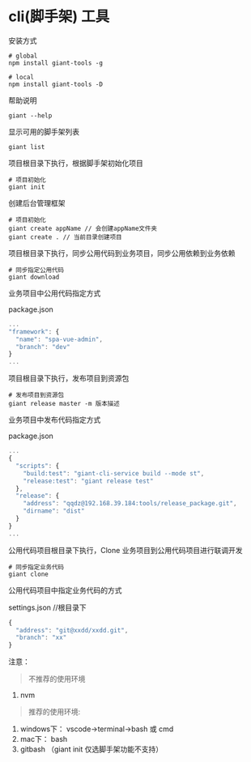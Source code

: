 cli(脚手架)  工具
======

安装方式
```shell
# global
npm install giant-tools -g

# local
npm install giant-tools -D
```


帮助说明
```shell
giant --help
```

显示可用的脚手架列表
```shell
giant list
```

项目根目录下执行，根据脚手架初始化项目
```shell
# 项目初始化
giant init
```

创建后台管理框架
```shell
# 项目初始化
giant create appName // 会创建appName文件夹
giant create . // 当前目录创建项目
```

项目根目录下执行，同步公用代码到业务项目，同步公用依赖到业务依赖
```shell
# 同步指定公用代码
giant download
```
业务项目中公用代码指定方式

package.json
```javascript
...
"framework": {
  "name": "spa-vue-admin",
  "branch": "dev"
}
...
```

项目根目录下执行，发布项目到资源包
```shell
# 发布项目到资源包
giant release master -m 版本描述
```
业务项目中发布代码指定方式

package.json
```javascript
...
{
  "scripts": {
    "build:test": "giant-cli-service build --mode st",
    "release:test": "giant release test"
  },
  "release": {
    "address": "qqdz@192.168.39.184:tools/release_package.git",
    "dirname": "dist"
  }
}
...
```

公用代码项目根目录下执行，Clone 业务项目到公用代码项目进行联调开发
```shell
# 同步指定业务代码
giant clone
```
公用代码项目中指定业务代码的方式

settings.json //根目录下
```javascript
{
  "address": "git@xxdd/xxdd.git",
  "branch": "xx"
}
```

注意：

> 不推荐的使用环境
1. nvm

> 推荐的使用环境:

1. windows下： vscode->terminal->bash 或 cmd
2. mac下： bash
5. gitbash （giant init 仅选脚手架功能不支持）
